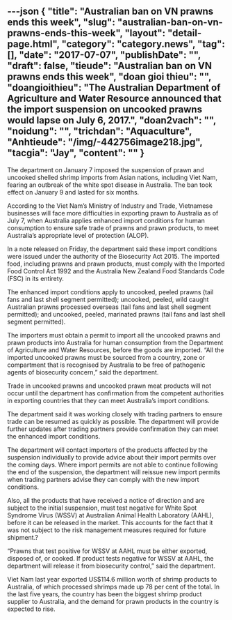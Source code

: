 ---json
{
    "title": "Australian ban on VN prawns ends this week",
    "slug": "australian-ban-on-vn-prawns-ends-this-week",
    "layout": "detail-page.html",
    "category": "category.news",
    "tag": [],
    "date": "2017-07-07",
    "publishDate": "",
    "draft": false,
    "tieude": "Australian ban on VN prawns ends this week",
    "doan gioi thieu": "",
    "doangioithieu": "The Australian Department of Agriculture and Water Resource announced that the import suspension on uncooked prawns would lapse on July 6, 2017.",
    "doan2vach": "",
    "noidung": "",
    "trichdan": "Aquaculture",
    "Anhtieude": "/img/-442756image218.jpg",
    "tacgia": "Jay",
    "__content__": ""
}
---
<p>The department on January 7 imposed the suspension of prawn and uncooked shelled shrimp imports from Asian nations, including Viet Nam, fearing an outbreak of the white spot disease in Australia. The ban took effect on January 9 and lasted for six months.</p>

<p>According to the Viet Nam&rsquo;s Ministry of Industry and Trade, Vietnamese businesses will face more difficulties in exporting prawn to Australia as of July 7, when Australia applies enhanced import conditions for human consumption to ensure safe trade of prawns and prawn products, to meet Australia&rsquo;s appropriate level of protection (ALOP).</p>

<p>In a note released on Friday, the department said these import conditions were issued under the authority of the Biosecurity Act 2015. The imported food, including prawns and prawn products, must comply with the Imported Food Control Act 1992 and the Australia New Zealand Food Standards Code (FSC) in its entirety.</p>

<p>The enhanced import conditions apply to uncooked, peeled prawns (tail fans and last shell segment permitted); uncooked, peeled, wild caught Australian prawns processed overseas (tail fans and last shell segment permitted); and uncooked, peeled, marinated prawns (tail fans and last shell segment permitted).</p>

<p>The importers must obtain a permit to import all the uncooked prawns and prawn products into Australia for human consumption from the Department of Agriculture and Water Resources, before the goods are imported. &ldquo;All the imported uncooked prawns must be sourced from a country, zone or compartment that is recognised by Australia to be free of pathogenic agents of biosecurity concern,&rdquo; said the department.</p>

<p>Trade in uncooked prawns and uncooked prawn meat products will not occur until the department has confirmation from the competent authorities in exporting countries that they can meet Australia&rsquo;s import conditions.</p>

<p>The department said it was working closely with trading partners to ensure trade can be resumed as quickly as possible. The department will provide further updates after trading partners provide confirmation they can meet the enhanced import conditions.</p>

<p>The department will contact importers of the products affected by the suspension individually to provide advice about their import permits over the coming days. Where import permits are not able to continue following the end of the suspension, the department will reissue new import permits when trading partners advise they can comply with the new import conditions.</p>

<p>Also, all the products that have received a notice of direction and are subject to the initial suspension, must test negative for White Spot Syndrome Virus (WSSV) at Australian Animal Health Laboratory (AAHL), before it can be released in the market. This accounts for the fact that it was not subject to the risk management measures required for future shipment.?</p>

<p>&ldquo;Prawns that test positive for WSSV at AAHL must be either exported, disposed of, or cooked. If product tests negative for WSSV at AAHL, the department will release it from biosecurity control,&rdquo; said the department.</p>

<p>Viet Nam last year exported US$114.6 million worth of shrimp products to Australia, of which processed shrimps made up 78 per cent of the total. In the last five years, the country has been the biggest shrimp product supplier to Australia, and the demand for prawn products in the country is expected to rise.</p>